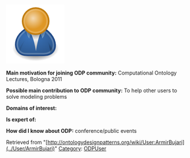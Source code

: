 [![Image:ODPUser.png](../images/a/a6/ODPUser.png)](../Image/ODPUser.png "Image:ODPUser.png")




  





__Main motivation for joining ODP community:__ Computational Ontology Lectures, Bologna 2011


__Possible main contribution to ODP community:__ To help other users to solve modeling problems


__Domains of interest:__


  



__Is expert of:__


  

__How did I know about ODP:__ conference/public events






Retrieved from "[http://ontologydesignpatterns.org/wiki/User:ArmirBujari](../User/ArmirBujari)"
 [Category](http://ontologydesignpatterns.org/wiki/Special:Categories "Special:Categories"): [ODPUser](../Category/ODPUser "Category:ODPUser")